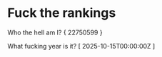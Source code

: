 # Fuck the rankings

Who the hell am I?
{ 22750599 }

What fucking year is it?
[ 2025-10-15T00:00:00Z ]
